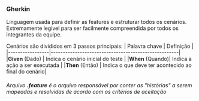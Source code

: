 ### Gherkin

Linguagem usada para definir as features e estruturar todos os cenários. Extremamente legível para ser facilmente compreendida por todos os integrantes da equipe.

Cenários são divididos em 3 passos principais:
    | Palavra chave   | Definição                                           |
    |-----------------|-----------------------------------------------------|
    |**Given** (Dado) | Indica o cenário inicial do teste                   |
    |**When** (Quando)| Indica a ação a ser executada                       |
    |**Then** (Então) | Indica o que deve ter acontecido ao final do cenário|

###### Arquivo **.feature** é o arquivo responsável por conter as "histórias" a serem mapeadas e resolvidas de acordo com os critérios de aceitação
